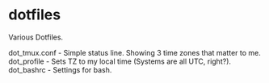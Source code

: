 # dotfiles
Various Dotfiles.

 dot_tmux.conf - Simple status line. Showing 3 time zones that matter to me.  
 dot_profile   - Sets TZ to my local time (Systems are all UTC, right?).  
 dot_bashrc    - Settings for bash.  

